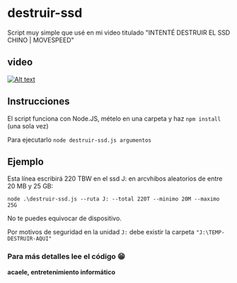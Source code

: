 # destruir-ssd
Script muy simple que usé en mi video titulado "INTENTÉ DESTRUIR EL SSD CHINO | MOVESPEED"

## video
[![Alt text](https://img.youtube.com/vi/47y121lly9k/0.jpg)](https://www.youtube.com/watch?v=47y121lly9k)

## Instrucciones

El script funciona con Node.JS, mételo en una carpeta y haz `npm install` (una sola vez) 

Para ejecutarlo `node destruir-ssd.js argumentos`

## Ejemplo

Esta línea escribirá 220 TBW en el ssd J: en arcvhibos aleatorios de entre 20 MB y 25 GB:

`node .\destruir-ssd.js --ruta J: --total 220T --minimo 20M --maximo 25G`

No te puedes equivocar de dispositivo.

Por motivos de seguridad en la unidad `J:` debe existir la carpeta 
`"J:\TEMP-DESTRUIR-AQUI"`

### Para más detalles lee el código 😁

**acaele, entretenimiento informático**

